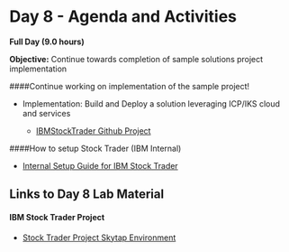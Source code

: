 # Day 8 - Agenda and Activities

**Full Day (9.0 hours)**

**Objective:** Continue towards completion of sample solutions project implementation
 

####Continue working on implementation of the sample project!

  - Implementation: Build and Deploy a solution leveraging ICP/IKS cloud and services
  
    - [IBMStockTrader Github Project](https://github.com/IBMStockTrader/stocktrader) 

 
####How to setup Stock Trader (IBM Internal)
  
  - [Internal Setup Guide for IBM Stock Trader](https://ibm.box.com/v/IBMStockTraderProject)

  
## **Links to Day 8 Lab Material**

  
#### IBM Stock Trader Project 

  - [Stock Trader Project Skytap Environment](http://ibm.biz/k8sproject-h2)
  